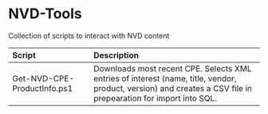 # NVD-Tools
Collection of scripts to interact with NVD content

| Script        | Description   |
| :------------- |:-------------|
| Get-NVD-CPE-ProductInfo.ps1 | Downloads most recent CPE. Selects XML entries of interest (name, title, vendor, product, version) and creates a CSV file in prepearation for import into SQL.  |
